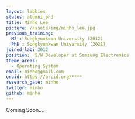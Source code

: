 ```yaml
---
layout: labbies
status: alumni_phd
title: Minho Lee
picture: /assets/img/minho_lee.jpg
previous_training:
  MS : Sungkyunkwan University (2012)
  PhD : Sungkyunkwan University (2021)
joined_lab: 2012
position:  S/W Developer at Samsung Electronics
theme_areas:
  - Operating System
email: minho@gmail.com
orcid: https://orcid.org/****
research_gate: minho
twitter: minho
github: minho
---
```


Coming Soon....
